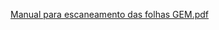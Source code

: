 [Manual para escaneamento das folhas GEM.pdf](https://github.com/user-attachments/files/18590885/Manual.para.escaneamento.das.folhas.GEM.pdf)
